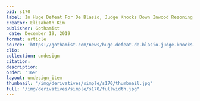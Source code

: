 ```yaml
---
pid: s170
label: In Huge Defeat For De Blasio, Judge Knocks Down Inwood Rezoning
creator: Elizabeth Kim
publisher: Gothamist
_date: December 19, 2019
format: article
source: 'https://gothamist.com/news/huge-defeat-de-blasio-judge-knocks-down-inwood-rezoning '
clio:
collection: undesign
citation:
description:
order: '169'
layout: undesign_item
thumbnail: "/img/derivatives/simple/s170/thumbnail.jpg"
full: "/img/derivatives/simple/s170/fullwidth.jpg"
---
```

